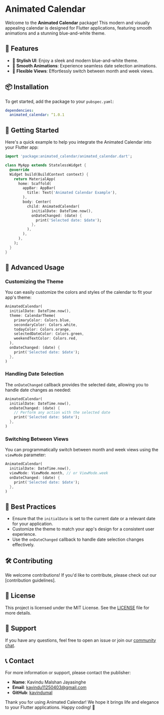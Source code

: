 <!-- 
This README describes the package. If you publish this package to pub.dev,
this README's contents appear on the landing page for your package.

For information about how to write a good package README, see the guide for
[writing package pages](https://dart.dev/tools/pub/writing-package-pages). 

For general information about developing packages, see the Dart guide for
[creating packages](https://dart.dev/guides/libraries/create-packages)
and the Flutter guide for
[developing packages and plugins](https://flutter.dev/to/develop-packages). 
-->

# Animated Calendar

Welcome to the **Animated Calendar** package! This modern and visually appealing calendar is designed for Flutter applications, featuring smooth animations and a stunning blue-and-white theme.

## 🌟 Features
- 🎨 **Stylish UI**: Enjoy a sleek and modern blue-and-white theme.
- 📅 **Smooth Animations**: Experience seamless date selection animations.
- 🔄 **Flexible Views**: Effortlessly switch between month and week views.

## 📦 Installation
To get started, add the package to your `pubspec.yaml`:
```yaml
dependencies:
  animated_calendar: ^1.0.1
```

## 🚀 Getting Started
Here's a quick example to help you integrate the Animated Calendar into your Flutter app:

```dart
import 'package:animated_calendar/animated_calendar.dart';

class MyApp extends StatelessWidget {
  @override
  Widget build(BuildContext context) {
    return MaterialApp(
      home: Scaffold(
        appBar: AppBar(
          title: Text('Animated Calendar Example'),
        ),
        body: Center(
          child: AnimatedCalendar(
            initialDate: DateTime.now(),
            onDateChanged: (date) {
              print('Selected date: $date');
            },
          ),
        ),
      ),
    );
  }
}
```

## 📖 Advanced Usage

### Customizing the Theme
You can easily customize the colors and styles of the calendar to fit your app's theme:

```dart
AnimatedCalendar(
  initialDate: DateTime.now(),
  theme: CalendarTheme(
    primaryColor: Colors.blue,
    secondaryColor: Colors.white,
    todayColor: Colors.orange,
    selectedDateColor: Colors.green,
    weekendTextColor: Colors.red,
  ),
  onDateChanged: (date) {
    print('Selected date: $date');
  },
)
```

### Handling Date Selection
The `onDateChanged` callback provides the selected date, allowing you to handle date changes as needed:

```dart
AnimatedCalendar(
  initialDate: DateTime.now(),
  onDateChanged: (date) {
    // Perform any action with the selected date
    print('Selected date: $date');
  },
)
```

### Switching Between Views
You can programmatically switch between month and week views using the `viewMode` parameter:

```dart
AnimatedCalendar(
  initialDate: DateTime.now(),
  viewMode: ViewMode.month, // or ViewMode.week
  onDateChanged: (date) {
    print('Selected date: $date');
  },
)
```

## 🎯 Best Practices
- Ensure that the `initialDate` is set to the current date or a relevant date for your application.
- Customize the theme to match your app's design for a consistent user experience.
- Use the `onDateChanged` callback to handle date selection changes effectively.

## 🛠️ Contributing
We welcome contributions! If you'd like to contribute, please check out our [contribution guidelines].

## 📄 License
This project is licensed under the MIT License. See the [LICENSE](LICENSE) file for more details.

## 💬 Support
If you have any questions, feel free to open an issue or join our [community chat](https://t.me/+oA-nspoYfJJmMWZl).

## 📞 Contact
For more information or support, please contact the publisher:
- **Name**: Kavindu Malshan Jayasinghe
- **Email**: kavindu11250403@gmail.com
- **GitHub**: [kavindumal](https://github.com/kavindumal)

Thank you for using Animated Calendar! We hope it brings life and elegance to your Flutter applications. Happy coding! 🚀